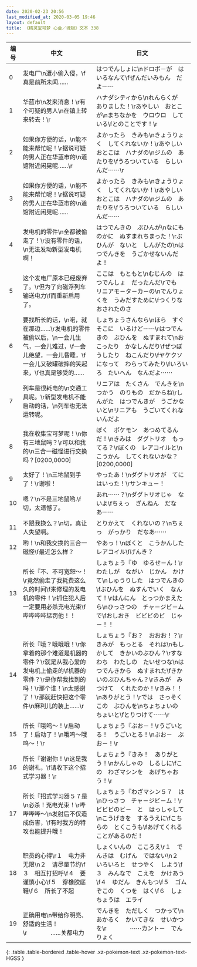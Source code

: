 ```yaml
---
date: 2020-02-23 20:56
last_modified_at: 2020-03-05 19:46
layout: default
title: 《精灵宝可梦 心金／魂银》文本 338
---
```

| 编号 | 中文 | 日文 |
| ---- | ---- | ---- |
| 0 | 发电厂\n遭小偷入侵，\f真是前所未闻…… | はつでんしょに\nドロボ－が　はいるなんて\fぜんだいみもん　だよ⋯⋯ |
| 1 | 华蓝市\n发来消息！\r有个可疑的男人\n在镇上转来转去！\r | ハナダシティから\nれんらくが　ありました！\rあやしい　おとこが\nまちなかを　ウロウロ　している\fとのことです！\r |
| 2 | 如果你方便的话，\n能不能来帮忙呢！\r据说可疑的男人正在华蓝市的\n道馆附近闲晃呢……\r | よかったら　きみも\nきょうりょく　してくれないか！\rあやしいおとこは　ハナダの\nジムの　あたりを\fうろついている　らしいんだ⋯⋯\r |
| 3 | 如果你方便的话，\n能不能来帮忙呢！\r据说可疑的男人正在华蓝市的\n道馆附近闲晃呢…… | よかったら　きみも\nきょうりょく　してくれないか！\rあやしいおとこは　ハナダの\nジムの　あたりを\fうろついている　らしいんだ⋯⋯ |
| 4 | 发电机的零件\n全都被偷走了！\r没有零件的话，\n无法发动新型发电机啊！ | はつでんきの　ぶひんが\nなにものかに　ぬすまれちまった！\rぶひんが　ないと　しんがたの\nはつでんきを　うごかせないんだよ！ |
| 5 | 这个发电厂原本已经废弃了。\r但为了向磁浮列车输送电力\f而重新启用了。 | ここは　もともと\nむじんの　はつでんしょ　だったんだ\rでも　リニアモ－タ－カ－の\nでんりょくを　うみだすために\fつくりなおされたのさ |
| 6 | 要找所长的话，\n喏，就在那边……\r发电机的零件被偷以后，\n一会儿生气，一会儿难过，\f一会儿绝望，一会儿昏睡，\f一会儿又破罐破摔的笑起来，\f也真是够受的…… | しょちょうさんなら\nほら　すぐそこに　いるけど⋯⋯\rはつでんきの　ぶひんを　ぬすまれて\nおこったり　かなしんだり\fぜつぼうしたり　ねこんだり\fヤケクソになって　わらってみたり\fいろいろ　たいへん　なんだよ⋯⋯ |
| 7 | 列车是很耗电的\n交通工具呢。\r新型发电机不能启动的话，\n列车也无法运转呢。 | リニアは　たくさん　でんきを\nつかう　のりもの　だからね\rしんがた　はつでんきが　うごかないと\nリニアも　うごいてくれないんだよ |
| 8 | 我在收集宝可梦呢！\n你有三地鼠吗？\r可以和我的\n三合一磁怪进行交换吗？[0200,0000] | ぼく　ポケモン　あつめてるんだ！\nきみは　ダグトリオ　もってる？\rぼくの　レアコイルと\nこうかん　してくれないかな？[0200,0000] |
| 9 | 太好了！\n三地鼠到手了！\r谢啦！ | やったあ！\nダグトリオが　てにはいった！\rサンキュ－！ |
| 10 | 嗯？\n不是三地鼠哟.\f切，太遗憾了。 | あれ⋯⋯？\nダグトリオじゃ　ないよ\fちぇっ　ざんねん　だなあ⋯⋯ |
| 11 | 不跟我换么？\n切，真让人失望啊。 | とりかえて　くれないの？\nちぇっ　がっかり　だなあ⋯⋯ |
| 12 | 哟！\n和我交换的三合一磁怪\f最近怎么样？ | やあっ！\nぼくと　こうかんした　レアコイル\fげんき？ |
| 13 | 所长『不、不可宽恕～！\r竟然偷走了我耗费这么久的时间\f来修理的发电机的零件！\r抓住犯人后一定要用必杀充电光束\f哔哔哔哔惩罚他！！ | しょちょう『ゆ　ゆるせ－ん！\rわたしが　ながい　じかん　かけて\nしゅうりした　はつでんきの\fぶひんを　ぬすんでいく　なんて！\rはんにん　とっつかまえたら\nひっさつの　チャ－ジビ－ムで\fおしおき　ビビビのビ　じゃ－！！ |
| 14 | 所长『哦？哦哦哦！\r你拿着的那个难道是机器的零件？\r就是从我心爱的发电机上偷走的\f机器的零件？\r是你帮我找到的吗！\r那个谁！\n太感谢了！\r那就赶快把这个零件\n麻利儿的装上……\r | しょちょう『お？　おおお！？\rきみが　もっとる　それは\nもしかして　きかいのぶひん？\rすなわち　わたしの　たいせつな\nはつでんきから　ぬすまれた\fきかいのぶひんちゃん？\rきみが　みつけて　くれたのか！\rきみ！！\nありがとう！\rでは　さっそく　この　ぶひんを\nちょちょいの　ちょいと\fとりつけて⋯⋯\r |
| 15 | 所长『哦呜～！\r启动了！启动了！\n哦呜～哦呜～！\r | しょちょう『ぶお－！\rうごいとる！　うごいとる！\nぶお－　ぶお－！\r |
| 16 | 所长『谢谢你！\n这是我的谢礼，\f请收下这个招式学习器！\r | しょちょう『きみ！　ありがとう！\nかんしゃの　しるしに\fこの　わざマシンを　あげちゃおう！\r |
| 17 | 所长『招式学习器５７是\n必杀！充电光束！\r哔哔哔哔～\n发射后不仅造成伤害，\f有时我方的特攻也能提升哦！ | しょちょう『わざマシン５７　は\nひっさつ　チャ－ジビ－ム！\rビビビのビ－　と　はっしゃして\nこうげきを　するうえに\fこちらの　とくこうも\fあげてくれる　ことがあるのだ！ |
| 18 | 职员的心得\r１　电力非无限\n２　请尽量节约\f３　相互打招呼\f４　要谨慎小心\f５　穿橡胶底鞋\f６　所长了不起 | しょくいんの　こころえ\r１　でんきは　むげん　ではない\n２　いろいろと　せつやく　しよう\f３　みんなで　こえを　かけあう\f４　ゆだん　きんもつ\f５　ゴムぞこの　くつを　はく\f６　しょちょうは　エライ |
| 19 | 正确用电\n带给你明亮、舒适的生活！\r　　　　……关都电力 | でんきを　ただしく　つかって\nあかるく　かいてきな　せいかつを\r　　　　⋯⋯カント－　でんりょく |
{: .table .table-bordered .table-hover .xz-pokemon-text .xz-pokemon-text-HGSS }